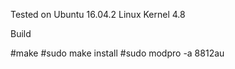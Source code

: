 Tested on Ubuntu 16.04.2 Linux Kernel 4.8



Build

#make
#sudo make install
#sudo modpro -a 8812au
